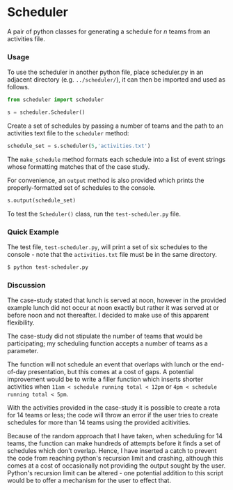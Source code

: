 Scheduler
========

A pair of python classes for generating a schedule for *n* teams from an activities file.

### Usage


To use the scheduler in another python file, place scheduler.py in an adjacent directory (e.g. `../scheduler/`), it can then be imported and used as follows.

```python
from scheduler import scheduler

s = scheduler.Scheduler()
```

Create a set of schedules by passing a number of teams and the path to an activities text file to the `scheduler` method:

```python
schedule_set = s.scheduler(5,'activities.txt')
```

The `make_schedule` method formats each schedule into a list of event strings whose formatting matches that of the case study.

For convenience, an `output` method is also provided which prints the properly-formatted set of schedules to the console.

```python
s.output(schedule_set)
```

To test the `Scheduler()` class, run the `test-scheduler.py` file.

### Quick Example
The test file, `test-scheduler.py`, will print a set of six schedules to the console - note that the `activities.txt` file must be in the same directory.

```bash
$ python test-scheduler.py
```

### Discussion

The case-study stated that lunch is served at noon, however in the provided example lunch did not occur at noon exactly but rather it was served at or before noon and not thereafter. I decided to make use of this apparent flexibility.

The case-study did not stipulate the number of teams that would be participating; my scheduling function accepts a number of teams as a parameter. 

The function will not schedule an event that overlaps with lunch or the end-of-day presentation, but this comes at a cost of gaps. A potential improvement would be to write a filler function which inserts shorter activities when `11am < schedule running total < 12pm` or `4pm < schedule running total < 5pm`.

With the activities provided in the case-study it is possible to create a rota for 14 teams or less; the code will throw an error if the user tries to create schedules for more than 14 teams using the provided acitivities.

Because of the random approach that I have taken, when scheduling for 14 teams, the function can make hundreds of attempts before it finds a set of schedules which don't overlap. Hence, I have inserted a catch to prevent the code from reaching python's recursion limit and crashing, although this comes at a cost of occasionally not providing the output sought by the user. Python's recursion limit can be altered - one potential addition to this script would be to offer a mechanism for the user to effect that.
